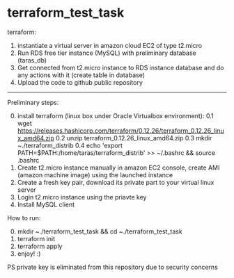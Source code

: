 # terraform_test_task

terraform: 
1) instantiate a virtual server in amazon cloud EC2 of type t2.micro 
2) Run RDS free tier instance (MySQL) with preliminary database (taras_db)
3) Get connected from t2.micro instance to RDS instance database and do any actions with it (create table in database)
4) Upload the code to github public repository
---

Preliminary steps:

0) install terraform (linux box under Oracle Virtualbox environment): 
0.1 wget https://releases.hashicorp.com/terraform/0.12.26/terraform_0.12.26_linux_amd64.zip
0.2 unzip terraform_0.12.26_linux_amd64.zip
0.3 mkdir ~./terraform_distrib
0.4 echo 'export PATH=$PATH:/home/taras/terraform_distrib' >> ~/.bashrc && source .bashrc
1) Create t2.micro instance manually in amazon EC2  console, create AMI (amazon machine image) using the launched instance
2) Create a fresh key pair, download its private part to your virtual linux server
3) Login t2.micro instance using the priavte key
4) Install MySQL client


How to run:

0) mkdir ~./terraform_test_task && cd ~./terraform_test_task
1) terraform init
2) terraform apply
3) enjoy! :)

PS private key is eliminated from this repository due to security concerns


